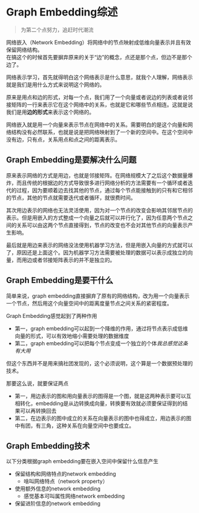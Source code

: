 # Graph Embedding综述

>为第二个点努力，追赶时代潮流

网络嵌入（Network Embedding）将网络中的节点映射成低维向量表示并且有效保留网络结构。  
在搞这个的时候首先要摒弃原来的关于“边”的概念，点还是那个点，但边不是那个边了。

网络表示学习，首先就得明白这个网络表示是什么意思，就我个人理解，网络表示就是我们是用什么方式来说明这个网络的。

原来是用点和边的形式，对每一个点，我们用了一个向量或者说边的列表或者说邻接矩阵的一行来表示它在这个网络中的关系，也就是它和哪些节点相连。这就是说我们是用**边的形式**来表示这个网络的。

网络嵌入就是用一个向量来表示节点在网络中的关系。需要明白的是这个向量和网络结构没有必然联系，也就是说是把网络映射到了一个新的空间中。在这个空间中没有边，只有点，关系用点和点之间的距离表示。

## Graph Embedding是要解决什么问题

原来表示网络的方式是用边，也就是邻接矩阵。在网络规模大了之后这个数据量爆炸，而且传统的根据边的方式导致很多进行网络分析的方法需要有一个循环或者迭代的过程，因为要顺着边去找其他的节点，通过每个节点能接触到的只有和它相邻的节点，其他的节点就需要迭代或者循环，就很费时间。

其次用边表示的网络也无法灵活使用，因为对一个节点的改变会影响其邻居节点的表示。但是用嵌入的方式整成一个向量之后就可以并行化了，因为任意两个节点之间的关系可以由这两个节点直接得到，节点的改变也不会对其他节点的向量表示产生影响。

最后就是用边来表示的网络没法使用机器学习方法，但是用嵌入向量的方式就可以了，原因还是上面这个。因为机器学习方法需要被处理的数据可以表示成独立的向量，而用边或者邻接矩阵表示的并不是独立的。

## Graph Embedding是要干什么

简单来说，graph embedding直接摒弃了原有的网络结构，改为用一个向量表示一个节点，然后用这个向量空间中的距离度量节点之间关系的紧密程度。

Graph Embedding感觉起到了两种作用

+ 第一，graph embedding可以起到一个降维的作用，通过将节点表示成低维向量的形式，可以有效地缩小需要处理的数据维度
+ 第二，graph embedding可以把每个节点变成一个独立的个体*我总感觉这条有大用*

但这个东西并不是用来搞社团发现的，这个必须说明，这个算是一个数据预处理的技术。

那要这么说，就要保证两点

+ 第一，用边表示的图和用向量表示的图得是一个图，就是这两种表示要可以互相转化，embedding是从边转换成向量，转换要有效就必须要保证得到的结果可以再转换回去
+ 第二，在边表示的图中成立的关系在向量表示的图中也得成立，用边表示的图中有团，有三角，这种关系在向量空间中也要成立。

## Graph Embedding技术

以下分类根据graph embedding要在嵌入空间中保留什么信息产生

+ 保留结构和网络特点的network embedding
  + 啥叫网络特点（network property）
+ 使用额外信息的network embedding
  + 感觉基本可叫属性网络network embedding
+ 保留进阶信息的network embedding
